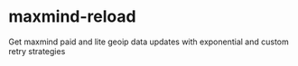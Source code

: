maxmind-reload
==============

Get maxmind paid and lite geoip data updates with exponential and custom retry strategies
